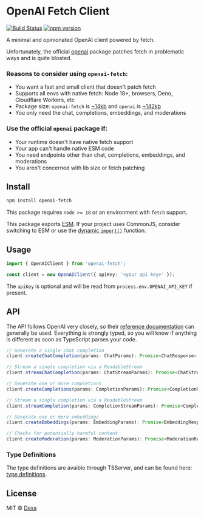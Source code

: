 # OpenAI Fetch Client

[![Build Status](https://github.com/rileytomasek/openai-fetch/actions/workflows/main.yml/badge.svg)](https://github.com/rileytomasek/openai-fetch/actions/workflows/main.yml) [![npm version](https://img.shields.io/npm/v/openai-fetch.svg?color=0c0)](https://www.npmjs.com/package/openai-fetch)

A minimal and opinionated OpenAI client powered by fetch.

Unfortunately, the official [openai](https://github.com/openai/openai-node) package patches fetch in problematic ways and is quite bloated.

### Reasons to consider using `openai-fetch`:

- You want a fast and small client that doesn't patch fetch
- Supports all envs with native fetch: Node 18+, browsers, Deno, Cloudflare Workers, etc
- Package size: `openai-fetch` is [~14kb](https://bundlephobia.com/package/openai-fetch) and `openai` is [~142kb](https://bundlephobia.com/package/openai)
- You only need the chat, completions, embeddings, and moderations

### Use the official `openai` package if:

- Your runtime doesn't have native fetch support
- Your app can't handle native ESM code
- You need endpoints other than chat, completions, embeddings, and moderations
- You aren't concerned with lib size or fetch patching

## Install

```bash
npm install openai-fetch
```

This package requires `node >= 18` or an environment with `fetch` support.

This package exports [ESM](https://gist.github.com/sindresorhus/a39789f98801d908bbc7ff3ecc99d99c). If your project uses CommonJS, consider switching to ESM or use the [dynamic `import()`](https://v8.dev/features/dynamic-import) function.

## Usage

```ts
import { OpenAIClient } from 'openai-fetch';

const client = new OpenAIClient({ apiKey: '<your api key>' });
```

The `apiKey` is optional and will be read from `process.env.OPENAI_API_KEY` if present.

## API

The API follows OpenAI very closely, so their [reference documentation](https://beta.openai.com/docs/api-reference) can generally be used. Everything is strongly typed, so you will know if anything is different as soon as TypeScript parses your code.

```ts
// Generate a single chat completion
client.createChatCompletion(params: ChatParams): Promise<ChatResponse>;

// Stream a single completion via a ReadableStream
client.streamChatCompletion(params: ChatStreamParams): Promise<ChatStreamResponse>;

// Generate one or more completions
client.createCompletions(params: CompletionParams): Promise<CompletionResponse>;

// Stream a single completion via a ReadableStream
client.streamCompletion(params: CompletionStreamParams): Promise<CompletionStreamResponse>;

// Generate one or more embeddings
client.createEmbeddings(params: EmbeddingParams): Promise<EmbeddingResponse>

// Checks for potentially harmful content
client.createModeration(params: ModerationParams): Promise<ModerationResponse>
```

### Type Definitions

The type definitions are avaible through TSServer, and can be found here: [type definitions](/src/types.ts).

## License

MIT © [Dexa](https://dexa.ai)
